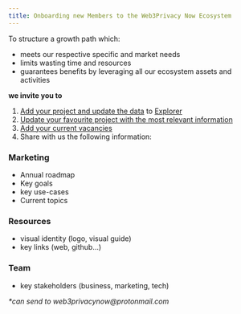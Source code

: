 ```yaml
---
title: Onboarding new Members to the Web3Privacy Now Ecosystem
---
```


To structure a growth path which: 

-  meets our respective specific and market needs
-  limits wasting time and resources
-  guarantees benefits by leveraging all our ecosystem assets and activities

**we invite you to**

1) [Add your project and update the data](https://mirror.xyz/0x0f1F3DAf416B74DB3DE55Eb4D7513a80F4841073/Ri2ZMIq6Os-ZKQyT_l6a5F1-gJURySvvwNRKzBvNpWM) to [Explorer](https://explorer.web3privacy.info)
2) [Update your favourite project with the most relevant information](https://mirror.xyz/0x0f1F3DAf416B74DB3DE55Eb4D7513a80F4841073/yDbRRq8FjSogK7iUWdiRKkm54wvx6DgRt99gFuineuY)
3) [Add​​​​​​​ your current vacancies](http://jobs.web3privacy.info)
4) Share with us the following information:

### Marketing

- Annual roadmap
- Key goals
- key use-cases
- Current topics

### Resources

- visual identity (logo, visual guide)
- key links (web, github...)

### Team

- key stakeholders (business, marketing, tech)


_*can send to web3privacynow@protonmail.com_
